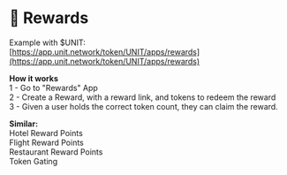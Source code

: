 # 🏅 Rewards

Example with $UNIT: \
[https://app.unit.network/token/UNIT/apps/rewards](https://app.unit.network/token/UNIT/apps/rewards)

**How it works**\
1 - Go to "Rewards" App\
2 - Create a Reward, with a reward link, and tokens to redeem the reward\
3 - Given a user holds the correct token count, they can claim the reward.&#x20;

**Similar:**\
Hotel Reward Points\
Flight Reward Points\
Restaurant Reward Points\
Token Gating
